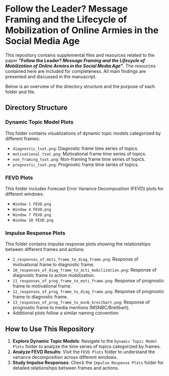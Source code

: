 # Follow the Leader? Message Framing and the Lifecycle of Mobilization of Online Armies in the Social Media Age

This repository contains supplemental files and resources related to the paper **"Follow the Leader? *Message Framing and the Lifecycle of Mobilization of Online Armies in the Social Media Age*"**. The resources contained here are included for completeness. All main findings are presented and discussed in the manuscript.

Below is an overview of the directory structure and the purpose of each folder and file.

## Directory Structure

### Dynamic Topic Model Plots
This folder contains visualizations of dynamic topic models categorized by different frames:
- `diagnostic_tsot.png`: Diagnostic frame time series of topics.
- `motivational_tsot.png`: Motivational frame time series of topics.
- `non_framing_tsot.png`: Non-framing frame time series of topics.
- `prognostic_tsot.png`: Prognostic frame time series of topics.

### FEVD Plots
This folder includes Forecast Error Variance Decomposition (FEVD) plots for different windows:
- `Window 1 FEVD.png`
- `Window 4 FEVD.png`
- `Window 7 FEVD.png`
- `Window 10 FEVD.png`

### Impulse Response Plots
This folder contains impulse response plots showing the relationships between different frames and actions:
- `1_responses_of_moti_frame_to_diag_frame.png`: Response of motivational frame to diagnostic frame.
- `10_responses_of_diag_frame_to_acti_mobilization.png`: Response of diagnostic frame to action mobilization.
- `11_responses_of_prog_frame_to_moti_frame.png`: Response of prognostic frame to motivational frame.
- `12_responses_of_prog_frame_to_diag_frame.png`: Response of prognostic frame to diagnostic frame.
- `13_responses_of_prog_frame_to_msnb_breitbart.png`: Response of prognostic frame to media mentions (MSNBC/Breitbart).
- Additional plots follow a similar naming convention.

## How to Use This Repository

1. **Explore Dynamic Topic Models**: Navigate to the `Dynamic Topic Model Plots` folder to analyze the time series of topics categorized by frames.
2. **Analyze FEVD Results**: Visit the `FEVD Plots` folder to understand the variance decomposition across different windows.
3. **Study Impulse Responses**: Check the `Impulse Response Plots` folder for detailed relationships between frames and actions.
